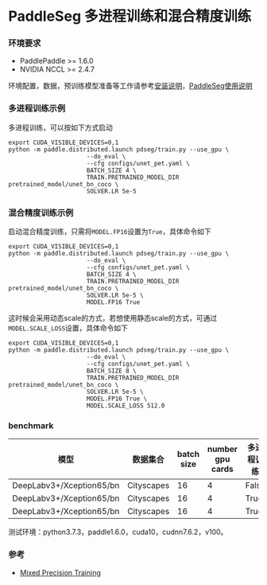 # PaddleSeg 多进程训练和混合精度训练

### 环境要求
* PaddlePaddle >= 1.6.0
* NVIDIA NCCL >= 2.4.7

环境配置，数据，预训练模型准备等工作请参考[安装说明](./installation.md)，[PaddleSeg使用说明](./usage.md)

### 多进程训练示例

多进程训练，可以按如下方式启动
```
export CUDA_VISIBLE_DEVICES=0,1
python -m paddle.distributed.launch pdseg/train.py --use_gpu \
                      --do_eval \
                      --cfg configs/unet_pet.yaml \
                      BATCH_SIZE 4 \
                      TRAIN.PRETRAINED_MODEL_DIR pretrained_model/unet_bn_coco \
                      SOLVER.LR 5e-5 
```

### 混合精度训练示例

启动混合精度训练，只需将```MODEL.FP16```设置为```True```，具体命令如下
```
export CUDA_VISIBLE_DEVICES=0,1
python -m paddle.distributed.launch pdseg/train.py --use_gpu \
                      --do_eval \
                      --cfg configs/unet_pet.yaml \
                      BATCH_SIZE 4 \
                      TRAIN.PRETRAINED_MODEL_DIR pretrained_model/unet_bn_coco \
                      SOLVER.LR 5e-5 \
                      MODEL.FP16 True
```
这时候会采用动态scale的方式，若想使用静态scale的方式，可通过```MODEL.SCALE_LOSS```设置，具体命令如下

```
export CUDA_VISIBLE_DEVICES=0,1
python -m paddle.distributed.launch pdseg/train.py --use_gpu \
                      --do_eval \
                      --cfg configs/unet_pet.yaml \
                      BATCH_SIZE 8 \
                      TRAIN.PRETRAINED_MODEL_DIR pretrained_model/unet_bn_coco \
                      SOLVER.LR 5e-5 \
                      MODEL.FP16 True \
                      MODEL.SCALE_LOSS 512.0
```


### benchmark

| 模型 | 数据集合 | batch size | number gpu cards | 多进程训练 | 混合精度训练 | 速度(image/s) | mIoU on val |
|---|---|---|---|---|---|---|---|
| DeepLabv3+/Xception65/bn | Cityscapes | 16 | 4 | False | False | 17.27 | 79.20 |
| DeepLabv3+/Xception65/bn | Cityscapes | 16 | 4 | True | False  | 19.80 | 78.90 |
| DeepLabv3+/Xception65/bn | Cityscapes | 16 | 4 | True | True  | 25.84 |79.06|

测试环境：python3.7.3，paddle1.6.0，cuda10，cudnn7.6.2，v100。

### 参考

- [Mixed Precision Training](https://arxiv.org/abs/1710.03740)

